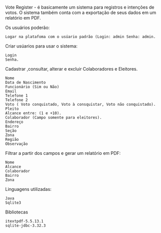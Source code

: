 Vote Register - é basicamente um sistema para registros e intenções de votos. O sistema também conta com a exportação de seus dados em um relatório em PDF.

Os usuários poderão:

    Logar na platafoma com o usúario padrão (Login: admin Senha: admin.

Criar usúarios para usar o sistema:
 
    Login
    Senha.

Cadastrar ,consultar, alterar e excluir Colaboradores e Eleitores.

    Nome
    Data de Nascimento
    Funcionário (Sim ou Não)
    Email
    Telefone 1
    Telefone 2
    Voto ( Voto conquistado, Voto à consquistar, Voto não conquistado).
    Pleito
    Alcance entre: (1 e +10).
    Colaborador (Campo somente para eleitores).
    Endereço
    Bairro
    Seção
    Zona
    Região
    Observação

Filtrar a partir dos campos e gerar um relatório em PDF:

    Nome
    Alcance
    Colaborador
    Bairro
    Zona

Linguagens utilizadas:

    Java
    Sqlite3

Bibliotecas

    itextpdf-5.5.13.1
    sqlite-jdbc-3.32.3
